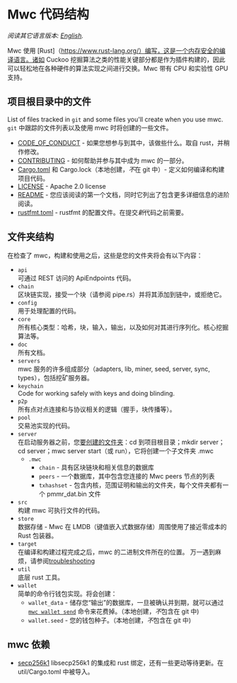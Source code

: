# Mwc 代码结构

*阅读其它语言版本: [English](../code_structure.md).*

Mwc 使用 [Rust]（https://www.rust-lang.org/）编写，这是一个内存安全的编译语言。诸如 Cuckoo 挖掘算法之类的性能关键部分都是作为插件构建的，因此可以轻松地在各种硬件的算法实现之间进行交换。Mwc 带有 CPU 和实验性 GPU 支持。

## 项目根目录中的文件

List of files tracked in `git` and some files you'll create when you use mwc.
`git` 中跟踪的文件列表以及使用 mwc 时将创建的一些文件。

- [CODE_OF_CONDUCT](../CODE_OF_CONDUCT.md) - 如果您想参与到其中，该做些什么。取自 rust，并稍作修改。
- [CONTRIBUTING](../CONTRIBUTING.md) - 如何帮助并参与其中成为 mwc 的一部分。
- [Cargo.toml](../Cargo.toml) 和 Cargo.lock（本地创建，*不*在 git 中）- 定义如何编译和构建项目代码。
- [LICENSE](../LICENSE) - Apache 2.0 license
- [README](../README.md) - 您应该阅读的第一个文档，同时它列出了包含更多详细信息的进阶阅读。
- [rustfmt.toml](../rustfmt.toml) - rustfmt 的配置文件。在提交*新*代码之前需要。

## 文件夹结构

在检查了 mwc，构建和使用之后，这些是您的文件夹将会有以下内容：

- `api`\
 可通过 REST 访问的 ApiEndpoints 代码。
- `chain`\
 区块链实现，接受一个块（请参阅 pipe.rs）并将其添加到链中，或拒绝它。
- `config`\
 用于处理配置的代码。
- `core`\
 所有核心类型：哈希，块，输入，输出，以及如何对其进行序列化。核心挖掘算法等。
- `doc`\
 所有文档。
- `servers`\
 mwc 服务的许多组成部分（adapters, lib, miner, seed, server, sync, types），包括挖矿服务器。
- `keychain`\
 Code for working safely with keys and doing blinding.
- `p2p`\
 所有点对点连接和与协议相关的逻辑（握手，块传播等）。
- `pool`\
 交易池实现的代码。
- `server`\
 在启动服务器之前，您[要创建的文件夹](build_ZH-CN.md)：cd 到项目根目录；mkdir server；cd server；mwc server start（或 run），它将创建一个子文件夹 .mwc
  - `.mwc`
    - `chain` - 具有区块链块和相关信息的数据库
    - `peers` - 一个数据库，其中包含您连接的 Mwc peers 节点的列表
    - `txhashset` - 包含内核，范围证明和输出的文件夹，每个文件夹都有一个 pmmr_dat.bin 文件
- `src`\
  构建 mwc 可执行文件的代码。
- `store`\
  数据存储 - Mwc 在 LMDB（键值嵌入式数据存储）周围使用了接近零成本的 Rust 包装器。
- `target`\
  在编译和构建过程完成之后，mwc 的二进制文件所在的位置。
  万一遇到麻烦，请参阅[troubleshooting](https://github.com/mimblewimble/docs/wiki/Troubleshooting)
- `util`\
  底层 rust 工具。
- `wallet`\
  简单的命令行钱包实现。将会创建：
  - `wallet_data` - 储存您“输出”的数据库，一旦被确认并到期，就可以通过 [`mwc wallet send`](wallet/usage.md) 命令来花费掉。（本地创建，*不*包含在 git 中)
  - `wallet.seed` - 您的钱包种子。（本地创建，*不*包含在 git 中)

## mwc 依赖

- [secp256k1](https://github.com/mimblewimble/rust-secp256k1-zkp)
  libsecp256k1 的集成和 rust 绑定，还有一些更动等待更新。在 util/Cargo.toml 中被导入。
